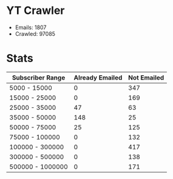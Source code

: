 # YT Crawler
- Emails: 1807
- Crawled: 97085

# Stats
| Subscriber Range  | Already Emailed | Not Emailed |
|-------|-------|-------|
| 5000 - 15000 | 0 | 347 |
| 15000 - 25000 | 0 | 169 |
| 25000 - 35000 | 47 | 63 |
| 35000 - 50000 | 148 | 25 |
| 50000 - 75000 | 25 | 125 |
| 75000 - 100000 | 0 | 132 |
| 100000 - 300000 | 0 | 417 |
| 300000 - 500000 | 0 | 138 |
| 500000 - 1000000 | 0 | 171 |
